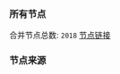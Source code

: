 ### 所有节点
合并节点总数: `2018`
[节点链接](https://raw.githubusercontent.com/rzhy1/11/master/sub/sub_merge_base64.txt)

### 节点来源

